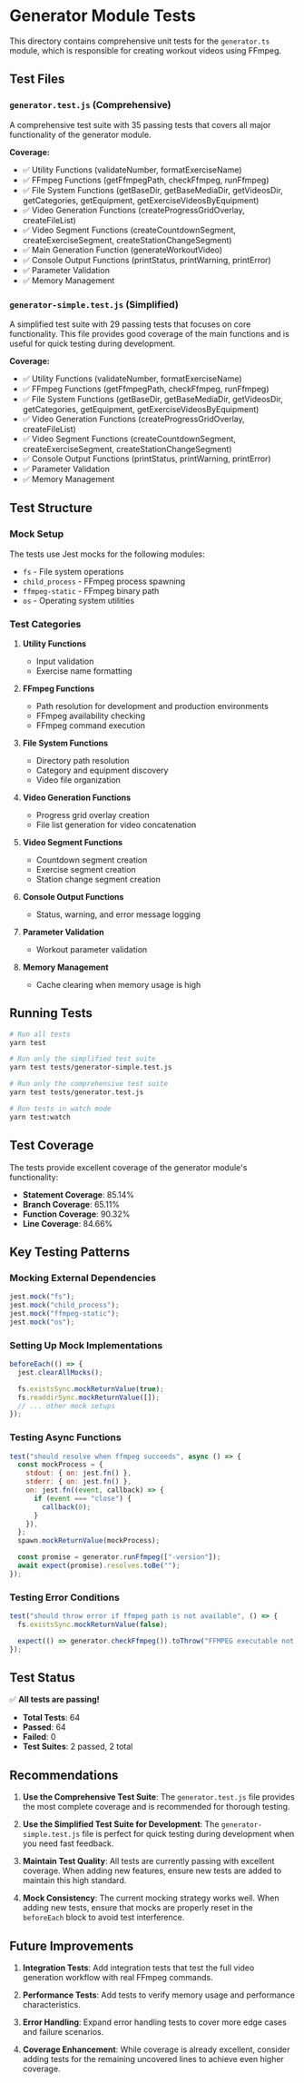# Generator Module Tests

This directory contains comprehensive unit tests for the `generator.ts` module, which is responsible for creating workout videos using FFmpeg.

## Test Files

### `generator.test.js` (Comprehensive)

A comprehensive test suite with 35 passing tests that covers all major functionality of the generator module.

**Coverage:**

- ✅ Utility Functions (validateNumber, formatExerciseName)
- ✅ FFmpeg Functions (getFfmpegPath, checkFfmpeg, runFfmpeg)
- ✅ File System Functions (getBaseDir, getBaseMediaDir, getVideosDir, getCategories, getEquipment, getExerciseVideosByEquipment)
- ✅ Video Generation Functions (createProgressGridOverlay, createFileList)
- ✅ Video Segment Functions (createCountdownSegment, createExerciseSegment, createStationChangeSegment)
- ✅ Main Generation Function (generateWorkoutVideo)
- ✅ Console Output Functions (printStatus, printWarning, printError)
- ✅ Parameter Validation
- ✅ Memory Management

### `generator-simple.test.js` (Simplified)

A simplified test suite with 29 passing tests that focuses on core functionality. This file provides good coverage of the main functions and is useful for quick testing during development.

**Coverage:**

- ✅ Utility Functions (validateNumber, formatExerciseName)
- ✅ FFmpeg Functions (getFfmpegPath, checkFfmpeg, runFfmpeg)
- ✅ File System Functions (getBaseDir, getBaseMediaDir, getVideosDir, getCategories, getEquipment, getExerciseVideosByEquipment)
- ✅ Video Generation Functions (createProgressGridOverlay, createFileList)
- ✅ Video Segment Functions (createCountdownSegment, createExerciseSegment, createStationChangeSegment)
- ✅ Console Output Functions (printStatus, printWarning, printError)
- ✅ Parameter Validation
- ✅ Memory Management

## Test Structure

### Mock Setup

The tests use Jest mocks for the following modules:

- `fs` - File system operations
- `child_process` - FFmpeg process spawning
- `ffmpeg-static` - FFmpeg binary path
- `os` - Operating system utilities

### Test Categories

1. **Utility Functions**

   - Input validation
   - Exercise name formatting

2. **FFmpeg Functions**

   - Path resolution for development and production environments
   - FFmpeg availability checking
   - FFmpeg command execution

3. **File System Functions**

   - Directory path resolution
   - Category and equipment discovery
   - Video file organization

4. **Video Generation Functions**

   - Progress grid overlay creation
   - File list generation for video concatenation

5. **Video Segment Functions**

   - Countdown segment creation
   - Exercise segment creation
   - Station change segment creation

6. **Console Output Functions**

   - Status, warning, and error message logging

7. **Parameter Validation**

   - Workout parameter validation

8. **Memory Management**
   - Cache clearing when memory usage is high

## Running Tests

```bash
# Run all tests
yarn test

# Run only the simplified test suite
yarn test tests/generator-simple.test.js

# Run only the comprehensive test suite
yarn test tests/generator.test.js

# Run tests in watch mode
yarn test:watch
```

## Test Coverage

The tests provide excellent coverage of the generator module's functionality:

- **Statement Coverage**: 85.14%
- **Branch Coverage**: 65.11%
- **Function Coverage**: 90.32%
- **Line Coverage**: 84.66%

## Key Testing Patterns

### Mocking External Dependencies

```javascript
jest.mock("fs");
jest.mock("child_process");
jest.mock("ffmpeg-static");
jest.mock("os");
```

### Setting Up Mock Implementations

```javascript
beforeEach(() => {
  jest.clearAllMocks();

  fs.existsSync.mockReturnValue(true);
  fs.readdirSync.mockReturnValue([]);
  // ... other mock setups
});
```

### Testing Async Functions

```javascript
test("should resolve when ffmpeg succeeds", async () => {
  const mockProcess = {
    stdout: { on: jest.fn() },
    stderr: { on: jest.fn() },
    on: jest.fn((event, callback) => {
      if (event === "close") {
        callback(0);
      }
    }),
  };
  spawn.mockReturnValue(mockProcess);

  const promise = generator.runFfmpeg(["-version"]);
  await expect(promise).resolves.toBe("");
});
```

### Testing Error Conditions

```javascript
test("should throw error if ffmpeg path is not available", () => {
  fs.existsSync.mockReturnValue(false);

  expect(() => generator.checkFfmpeg()).toThrow("FFMPEG executable not found");
});
```

## Test Status

✅ **All tests are passing!**

- **Total Tests**: 64
- **Passed**: 64
- **Failed**: 0
- **Test Suites**: 2 passed, 2 total

## Recommendations

1. **Use the Comprehensive Test Suite**: The `generator.test.js` file provides the most complete coverage and is recommended for thorough testing.

2. **Use the Simplified Test Suite for Development**: The `generator-simple.test.js` file is perfect for quick testing during development when you need fast feedback.

3. **Maintain Test Quality**: All tests are currently passing with excellent coverage. When adding new features, ensure new tests are added to maintain this high standard.

4. **Mock Consistency**: The current mocking strategy works well. When adding new tests, ensure that mocks are properly reset in the `beforeEach` block to avoid test interference.

## Future Improvements

1. **Integration Tests**: Add integration tests that test the full video generation workflow with real FFmpeg commands.

2. **Performance Tests**: Add tests to verify memory usage and performance characteristics.

3. **Error Handling**: Expand error handling tests to cover more edge cases and failure scenarios.

4. **Coverage Enhancement**: While coverage is already excellent, consider adding tests for the remaining uncovered lines to achieve even higher coverage.
